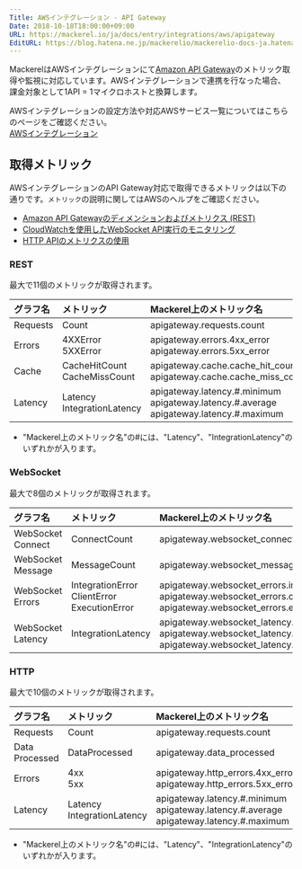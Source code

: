 ```yaml
---
Title: AWSインテグレーション - API Gateway
Date: 2018-10-18T18:00:00+09:00
URL: https://mackerel.io/ja/docs/entry/integrations/aws/apigateway
EditURL: https://blog.hatena.ne.jp/mackerelio/mackerelio-docs-ja.hatenablog.mackerel.io/atom/entry/10257846132664955420
---
```


MackerelはAWSインテグレーションにて<a href="https://aws.amazon.com/jp/api-gateway/" target="_blank">Amazon API Gateway</a>のメトリック取得や監視に対応しています。AWSインテグレーションで連携を行なった場合、課金対象として1API = 1マイクロホストと換算します。

AWSインテグレーションの設定方法や対応AWSサービス一覧についてはこちらのページをご確認ください。<br>
<a href="https://mackerel.io/ja/docs/entry/integrations/aws">AWSインテグレーション</a>

## 取得メトリック
AWSインテグレーションのAPI Gateway対応で取得できるメトリックは以下の通りです。`メトリック`の説明に関してはAWSのヘルプをご確認ください。

- <a href="https://docs.aws.amazon.com/ja_jp/apigateway/latest/developerguide/api-gateway-metrics-and-dimensions.html" target="_blank">Amazon API Gatewayのディメンションおよびメトリクス (REST)</a>
- <a href="https://docs.aws.amazon.com/ja_jp/apigateway/latest/developerguide/apigateway-websocket-api-logging.html" target="_blank">CloudWatchを使用したWebSocket API実行のモニタリング</a>
- <a href="https://docs.aws.amazon.com/ja_jp/apigateway/latest/developerguide/http-api-metrics.html" target="_blank">HTTP APIのメトリクスの使用</a>

### REST

最大で11個のメトリックが取得されます。

|グラフ名|メトリック|Mackerel上のメトリック名|単位|Statistics|
|:--|:--|:--|:--|:--|
|Requests|Count|apigateway.requests.count|integer|Sum|
|Errors|4XXError<br>5XXError|apigateway.errors.4xx_error<br>apigateway.errors.5xx_error|integer|Sum|
|Cache|CacheHitCount<br>CacheMissCount|apigateway.cache.cache_hit_count<br>apigateway.cache.cache_miss_count|integer|Sum|
|Latency|Latency<br>IntegrationLatency|apigateway.latency.#.minimum<br>apigateway.latency.#.average<br>apigateway.latency.#.maximum|float|Minimum<br>Average<br>Maximum|

- "Mackerel上のメトリック名"の#には、"Latency"、"IntegrationLatency"のいずれかが入ります。

### WebSocket

最大で8個のメトリックが取得されます。

|グラフ名|メトリック|Mackerel上のメトリック名|単位|Statistics|
|:--|:--|:--|:--|:--|
|WebSocket Connect|ConnectCount|apigateway.websocket_connect.count|integer|Sum|
|WebSocket Message|MessageCount|apigateway.websocket_message.count|integer|Sum|
|WebSocket Errors|IntegrationError<br>ClientError<br>ExecutionError|apigateway.websocket_errors.integration<br>apigateway.websocket_errors.client<br>apigateway.websocket_errors.execution|integer|Sum|
|WebSocket Latency|IntegrationLatency|apigateway.websocket_latency.minimum<br>apigateway.websocket_latency.average<br>apigateway.websocket_latency.maximum|float|Minimum<br>Average<br>Maximum|

### HTTP

最大で10個のメトリックが取得されます。

|グラフ名|メトリック|Mackerel上のメトリック名|単位|Statistics|
|:--|:--|:--|:--|:--|
|Requests|Count|apigateway.requests.count|integer|Sum|
|Data Processed|DataProcessed|apigateway.data_processed|bytes|Sum|
|Errors|4xx<br>5xx|apigateway.http_errors.4xx_error<br>apigateway.http_errors.5xx_error|integer|Sum|
|Latency|Latency<br>IntegrationLatency|apigateway.latency.#.minimum<br>apigateway.latency.#.average<br>apigateway.latency.#.maximum|float|Minimum<br>Average<br>Maximum|

- "Mackerel上のメトリック名"の#には、"Latency"、"IntegrationLatency"のいずれかが入ります。
